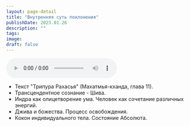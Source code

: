 ```yaml
---
layout: page-detail
title: "Внутренняя суть поклонения"
publishDate: 2023.01.26
description: ""
tags:
image:
draft: false
---
```


<audio title="2023.01.26 - Внутренняя суть поклонения.mp3" src="https://filer-api.advayta.org/v1.0/public/files/74891" controls=""></audio>

* Текст "Трипура Рахасья" (Махатмья-кханда, глава 11).
* Трансцендентное сознание - Шива.
* Индра как олицетворение ума. Человек как сочетание различных энергий.
* Джива и божества. Процесс освобождения.
* Кокон индивидуального тела. Состояние Абсолюта.

  
